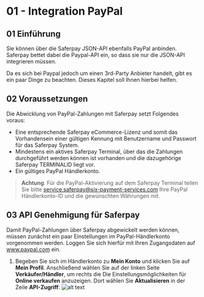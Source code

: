 # 01 - Integration PayPal

## <a name="start"></a> 01 Einführung

Sie können über die Saferpay JSON-API ebenfalls PayPal anbinden.
Saferpay bettet dabei die Paypal-API ein, so dass sie nur die JSON-API integrieren müssen.

Da es sich bei Paypal jedoch um einen 3rd-Party Anbieter handelt, gibt es ein paar Dinge zu beachten.
Dieses Kapitel soll Ihnen hierbei helfen.

## <a name="requirement"></a> 02 Voraussetzungen

Die Abwicklung von PayPal-Zahlungen mit Saferpay setzt Folgendes voraus:

* Eine entsprechende Saferpay eCommerce-Lizenz und somit das Vorhandensein einer gültigen Kennung mit Benutzername und Passwort für das Saferpay System.
* Mindestens ein aktives Saferpay Terminal, über das die Zahlungen durchgeführt werden können ist vorhanden und die dazugehörige Saferpay TERMINALID liegt vor.
* Ein gültiges PayPal Händlerkonto.
>
>    <i class="glyphicon glyphicon-hand-right"></i> **Achtung**: Für die PayPal-Aktivierung auf dem Saferpay Terminal teilen Sie bitte service.saferpay@six-payment-services.com Ihre PayPal Händlerkonto-ID und die gewünschten Währungen mit.
>

## <a name="api-access"></a> 03 API Genehmigung für Saferpay

Damit PayPal-Zahlungen über Saferpay abgewickelt werden können, müssen zunächst ein paar Einstellungen im PayPal-Händlerkonto vorgenommen werden. Loggen Sie sich hierfür mit Ihren Zugangsdaten auf www.paypal.com ein.

1. Begeben Sie sich im Händlerkonto zu **Mein Konto** und klicken Sie auf **Mein Profil**. Anschließend wählen Sie auf der linken Seite **Verkäufer/Händler**, um rechts die Die Einstellungsmöglichkeiten für **Online verkaufen** anzuzeigen. Dort wählen Sie **Aktualisieren** in der Zeile **API-Zugriff**:
![alt text](https://raw.githubusercontent.com/saferpay/sndbx/master/images/PayPal-API-1.png "API Zugriff 1")
